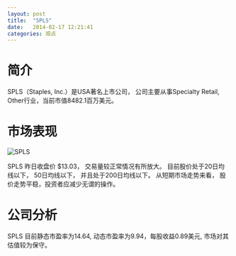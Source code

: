 ```yaml
---
layout: post
title:  "SPLS"
date:   2014-02-17 12:21:41
categories: 观点
---
```


# 简介
SPLS（Staples, Inc.）是USA著名上市公司，
公司主要从事Specialty Retail, Other行业，当前市值8482.1百万美元。

# 市场表现

![SPLS](http://finviz.com/chart.ashx?t=SPLS&ty=c&ta=1&p=d&s=l)

SPLS 昨日收盘价 $13.03，
交易量较正常情况有所放大。
目前股价处于20日均线以下，
50日均线以下，
并且处于200日均线以下。
从短期市场走势来看，
股价走势平稳，投资者应减少无谓的操作。

# 公司分析
SPLS 目前静态市盈率为14.64, 动态市盈率为9.94，每股收益0.89美元,
市场对其估值较为保守。
